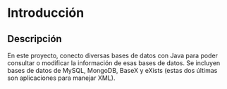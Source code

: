 # **Introducción**

## **Descripción**
En este proyecto, conecto diversas bases de datos con Java para poder consultar o modificar la información de esas bases de datos. Se incluyen bases de datos de MySQL, MongoDB, BaseX y eXists (estas dos últimas son aplicaciones para manejar XML).




